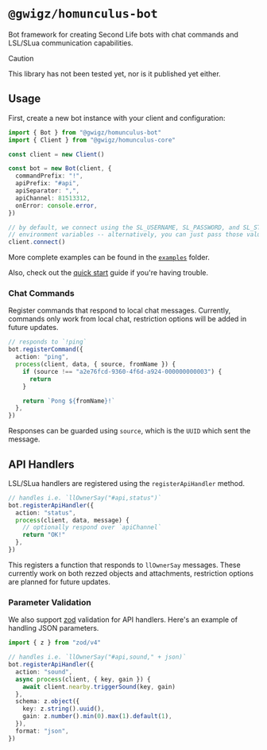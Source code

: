 # `@gwigz/homunculus-bot`

Bot framework for creating Second Life bots with chat commands and LSL/SLua communication capabilities.

> [!CAUTION]
>
> This library has not been tested yet, nor is it published yet either.

## Usage

First, create a new bot instance with your client and configuration:

```typescript
import { Bot } from "@gwigz/homunculus-bot"
import { Client } from "@gwigz/homunculus-core"

const client = new Client()

const bot = new Bot(client, {
  commandPrefix: "!",
  apiPrefix: "#api",
  apiSeparator: ",",
  apiChannel: 81513312,
  onError: console.error,
})

// by default, we connect using the SL_USERNAME, SL_PASSWORD, and SL_START
// environment variables -- alternatively, you can just pass those values in
client.connect()
```

More complete examples can be found in the [`examples`](https://github.com/gwigz/homunculus/tree/main/packages/homunculus-bot/examples) folder.

Also, check out the [quick start](https://homunculus.inworld.link/en/bot/core) guide if you're having trouble.

### Chat Commands

Register commands that respond to local chat messages. Currently, commands only work from local chat, restriction options will be added in future updates.

```typescript
// responds to `!ping`
bot.registerCommand({
  action: "ping",
  process(client, data, { source, fromName }) {
    if (source !== "a2e76fcd-9360-4f6d-a924-000000000003") {
      return
    }

    return `Pong ${fromName}!`
  },
})
```

Responses can be guarded using `source`, which is the `UUID` which sent the message.

## API Handlers

LSL/SLua handlers are registered using the `registerApiHandler` method.

```typescript
// handles i.e. `llOwnerSay("#api,status")`
bot.registerApiHandler({
  action: "status",
  process(client, data, message) {
    // optionally respond over `apiChannel`
    return "OK!"
  },
})
```

This registers a function that responds to `llOwnerSay` messages. These currently work on both rezzed objects and attachments, restriction options are planned for future updates.

### Parameter Validation

We also support [zod](https://zod.dev) validation for API handlers. Here's an example of handling JSON parameters.

```typescript
import { z } from "zod/v4"

// handles i.e. `llOwnerSay("#api,sound," + json)`
bot.registerApiHandler({
  action: "sound",
  async process(client, { key, gain }) {
    await client.nearby.triggerSound(key, gain)
  },
  schema: z.object({
    key: z.string().uuid(),
    gain: z.number().min(0).max(1).default(1),
  }),
  format: "json",
})
```
